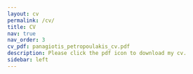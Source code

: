```yaml
---
layout: cv
permalink: /cv/
title: CV
nav: true
nav_order: 3
cv_pdf: panagiotis_petropoulakis_cv.pdf
description: Please click the pdf icon to download my cv. 
sidebar: left
---
```

